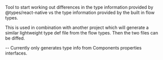 Tool to start working out differences in the type information provided by @types/react-native vs the type information provided by the built in flow types.

This is used in combination with another project which will generate a similar lightweight type def file from the flow types. Then the two files can be diffed.

-- Currently only generates type info from Components properties interfaces.
